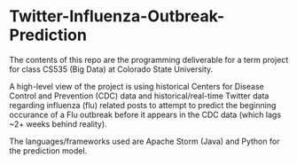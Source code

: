 # Twitter-Influenza-Outbreak-Prediction

The contents of this repo are the programming deliverable for a term project for class CS535 (Big Data) at Colorado State University.

A high-level view of the project is using historical Centers for Disease Control and Prevention (CDC) data and historical/real-time Twitter data regarding influenza (flu) related posts to attempt to predict the beginning occurance of a Flu outbreak before it appears in the CDC data (which lags ~2+ weeks behind reality).

The languages/frameworks used are Apache Storm (Java) and Python for the prediction model.
